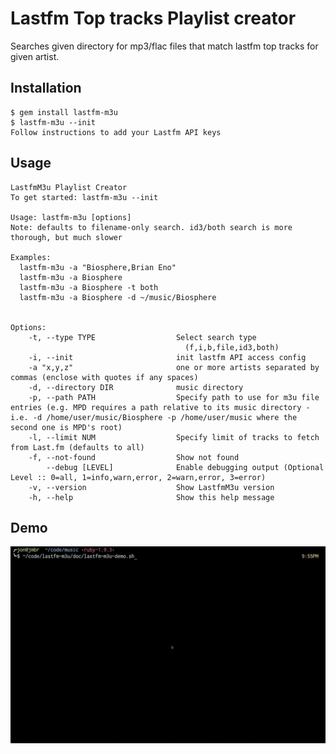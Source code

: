 # Lastfm Top tracks Playlist creator

Searches given directory for mp3/flac files that match lastfm top tracks for given artist.

## Installation

    $ gem install lastfm-m3u
    $ lastfm-m3u --init
    Follow instructions to add your Lastfm API keys

## Usage

    LastfmM3u Playlist Creator
    To get started: lastfm-m3u --init
    
    Usage: lastfm-m3u [options]
    Note: defaults to filename-only search. id3/both search is more thorough, but much slower
    
    Examples:
      lastfm-m3u -a "Biosphere,Brian Eno"
      lastfm-m3u -a Biosphere
      lastfm-m3u -a Biosphere -t both
      lastfm-m3u -a Biosphere -d ~/music/Biosphere
    
    
    Options:
        -t, --type TYPE                  Select search type
                                           (f,i,b,file,id3,both)
        -i, --init                       init lastfm API access config
        -a "x,y,z"                       one or more artists separated by commas (enclose with quotes if any spaces)
        -d, --directory DIR              music directory
        -p, --path PATH                  Specify path to use for m3u file entries (e.g. MPD requires a path relative to its music directory - i.e. -d /home/user/music/Biosphere -p /home/user/music where the second one is MPD's root)
        -l, --limit NUM                  Specify limit of tracks to fetch from Last.fm (defaults to all)
        -f, --not-found                  Show not found
            --debug [LEVEL]              Enable debugging output (Optional Level :: 0=all, 1=info,warn,error, 2=warn,error, 3=error)
        -v, --version                    Show LastfmM3u version
        -h, --help                       Show this help message

## Demo

![Demo](doc/lastfm-m3u-demo.gif)
